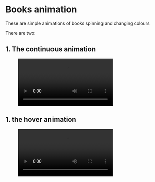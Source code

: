 # Books animation

These are simple animations of books spinning and changing colours

There are two:

## 1. The continuous animation

<figure class="video_container">
  <video controls="true" allowfullscreen="true">
    <source src="media/animation.mp4" type="video/mp4">
  </video>
</figure>

## 1. the hover animation

<figure class="video_container">
  <video controls="true" allowfullscreen="true">
    <source src="media/hover.mp4" type="video/mp4">
  </video>
</figure>
